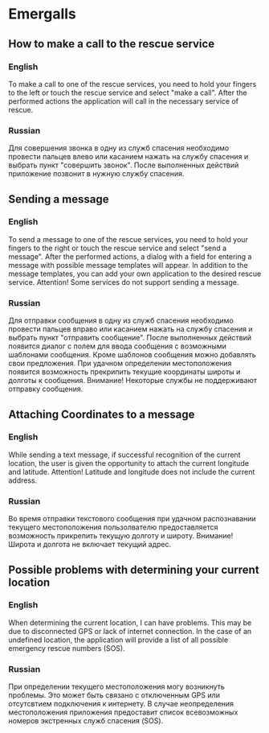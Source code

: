 # Emergalls

## How to make a call to the rescue service
### English
To make a call to one of the rescue services, you need to hold your fingers to the left or touch the rescue service and select "make a call". After the performed actions the application will call in the necessary service of rescue.
### Russian
Для совершения звонка в одну из служб спасения необходимо провести пальцев влево или касанием нажать на службу спасения и выбрать пункт "совершить звонок". После выполненных действий приложение позвонит в нужную службу спасения.

## Sending a message
### English
To send a message to one of the rescue services, you need to hold your fingers to the right or touch the rescue service and select "send a message". After the performed actions, a dialog with a field for entering a message with possible message templates will appear. In addition to the message templates, you can add your own application to the desired rescue service.
Attention! Some services do not support sending a message.
### Russian
Для отправки сообщения в одну из служб спасения необходимо провести пальцев вправо или касанием нажать на службу спасения и выбрать пункт "отправить сообщение". После выполненных действий появится диалог с полем для ввода сообщения с возможными шаблонами сообщения. Кроме шаблонов сообщения можно добавлять свои предложения. При удачном определении местоположения появится возможность прекрипить текущие координаты широты и долготы к сообщения.
Внимание! Некоторые службы не поддерживают отправку сообщения.

## Attaching Coordinates to a message
### English
While sending a text message, if successful recognition of the current location, the user is given the opportunity to attach the current longitude and latitude.
Attention! Latitude and longitude does not include the current address.
### Russian
Во время отправки текстового сообщения при удачном распознавании текущего местоположения пользолвателю предоставляется возможность прикрепить текущую долготу и широту.
Внимание! Широта и долгота не включает текущий адрес.

## Possible problems with determining your current location
### English
When determining the current location, I can have problems. This may be due to disconnected GPS or lack of internet connection. In the case of an undefined location, the application will provide a list of all possible emergency rescue numbers (SOS).
### Russian
При определении текущего местоположения могу возникнуть проблемы. Это может быть связано с отключенным GPS или отсутсвтием подключения к интернету. В случае неопределения местоположения приложения предоставит список всевозможных номеров экстренных служб спасения (SOS).
